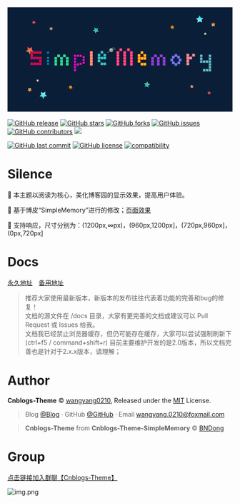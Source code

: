 <div align="center">

<img src="./src/images/simple1.png" />

<br>

</div>

[![GitHub release](https://img.shields.io/github/v/release/wangyang0210/cnblogs-theme.svg)](https://github.com/wangyang0210/cnblogs-theme/releases)
[![GitHub stars](https://img.shields.io/github/stars/wangyang0210/cnblogs-theme.svg)](https://github.com/wangyang0210/cnblogs-theme/stargazers)
[![GitHub forks](https://img.shields.io/github/forks/wangyang0210/cnblogs-theme.svg)](https://github.com/wangyang0210/cnblogs-theme/network)
[![GitHub issues](https://img.shields.io/github/issues/wangyang0210/cnblogs-theme.svg)](https://github.com/wangyang0210/cnblogs-theme/issues)
[![GitHub contributors](https://img.shields.io/github/contributors/wangyang0210/cnblogs-theme.svg)](https://github.com/wangyang0210/cnblogs-theme/graphs/contributors)
[![](https://data.jsdelivr.com/v1/package/gh/wangyang0210/cnblogs-theme/badge?style=rounded)](https://www.jsdelivr.com/package/gh/cnblogs-theme)

[![GitHub last commit](https://img.shields.io/github/last-commit/wangyang0210/cnblogs-theme.svg)](https://github.com/wangyang0210/cnblogs-theme/commits/master)
[![GitHub license](https://img.shields.io/github/license/esofar/cnblogs-theme-silence.svg)](https://github.com/wangyang0210/cnblogs-theme/blob/v2/LICENSE)
[![compatibility](https://camo.githubusercontent.com/31ac3f0ce805dc34a29b615131caa26cbf4dc127/68747470733a2f2f696d672e736869656c64732e696f2f62616467652f62726f777365722d2532306368726f6d6525323025374325323066697265666f782532302537432532306f706572612532302537432532307361666172692532302537432532306965253230253345253344253230392d6c69676874677265792e737667)](https://github.com/wangyang0210/cnblogs-theme)

# Silence

📖 本主题以阅读为核心，美化博客园的显示效果，提高用户体验。 

🍰 基于博皮“SimpleMemory”进行的修改；[页面效果](https://www.cnblogs.com/wangyang0210/)

🧀 支持响应，尺寸分别为：(1200px,∞px)，(960px,1200px]，(720px,960px]，(0px,720px]

# Docs

[永久地址](https://wangyang0210.github.io/cnblogs-theme/v2/#/)　[备用地址](https://docs.wangyangyang.vip/docs/v2/#/)

> 推荐大家使用最新版本，新版本的发布往往代表着功能的完善和bug的修复！
> <br>文档的源文件在 /docs 目录，大家有更完善的文档或建议可以 Pull Request 或 Issues 给我。
> <br>文档我已经禁止浏览器缓存，但仍可能存在缓存，大家可以尝试强制刷新下(ctrl+f5 / command+shift+r)
> 目前主要维护开发的是2.0版本，所以文档完善也是针对于2.x.x版本，请理解；

# Author

**Cnblogs-Theme** © [wangyang0210](https://github.com/wangyang0210), Released under the [MIT](./LICENSE) License.<br>

> Blog [@Blog](https://www.cnblogs.com/wangyang0210/) · GitHub [@GitHub](https://github.com/wangyang0210) · Email wangyang.0210@foxmail.com

> **Cnblogs-Theme** from **Cnblogs-Theme-SimpleMemory** © [BNDong](https://github.com/BNDong)


# Group
[点击链接加入群聊【Cnblogs-Theme】](https://jq.qq.com/?_wv=1027&k=RfUlWnni)

![img.png](https://user-images.githubusercontent.com/36377605/179775990-6bfd7789-b7ec-4d62-ac4f-db69dfc403cf.png)



